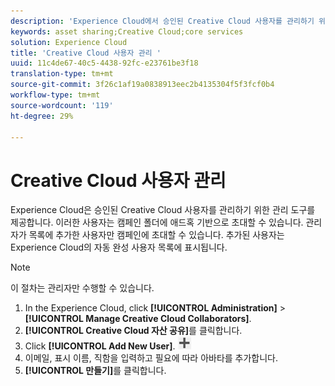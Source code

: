 ```yaml
---
description: 'Experience Cloud에서 승인된 Creative Cloud 사용자를 관리하기 위한 관리 도구에 대해 알아봅니다. '
keywords: asset sharing;Creative Cloud;core services
solution: Experience Cloud
title: 'Creative Cloud 사용자 관리 '
uuid: 11c4de67-40c5-4438-92fc-e23761be3f18
translation-type: tm+mt
source-git-commit: 3f26c1af19a0838913eec2b4135304f5f3fcf0b4
workflow-type: tm+mt
source-wordcount: '119'
ht-degree: 29%

---
```



# Creative Cloud 사용자 관리

Experience Cloud은 승인된 Creative Cloud 사용자를 관리하기 위한 관리 도구를 제공합니다. 이러한 사용자는 캠페인 폴더에 애드혹 기반으로 초대할 수 있습니다. 관리자가 목록에 추가한 사용자만 캠페인에 초대할 수 있습니다. 추가된 사용자는 Experience Cloud의 자동 완성 사용자 목록에 표시됩니다.

>[!NOTE]
>
>이 절차는 관리자만 수행할 수 있습니다.

1. In the Experience Cloud, click **[!UICONTROL Administration]** > **[!UICONTROL Manage Creative Cloud Collaborators]**.
1. **[!UICONTROL Creative Cloud 자산 공유]**&#x200B;를 클릭합니다.
1. Click **[!UICONTROL Add New User]**.  ![](assets/mac_add_icon.png)
1. 이메일, 표시 이름, 직함을 입력하고 필요에 따라 아바타를 추가합니다.
1. **[!UICONTROL 만들기]**&#x200B;를 클릭합니다.
